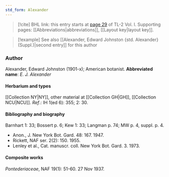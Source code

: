 ```yaml
---
std_form: Alexander
---
```


> [!cite] BHL link: this entry starts at [page 29](https://www.biodiversitylibrary.org/page/33120160) of TL-2 Vol. I.
> Supporting pages: [[Abbreviations|abbreviations]], [[Layout key|layout key]].

> [!example] See also [[Alexander, Edward Johnston {std. Alexander} (Suppl.)|second entry]] for this author

### Author

Alexander, Edward Johnston (1901-x); American botanist. 
**Abbreviated name**: *E. J. Alexander*

#### Herbarium and types

[[Collection NY|NY]], other material at [[Collection GH|GH]], [[Collection NCU|NCU]].
*Ref*.: IH 1(ed 6): 355; 2: 30.

#### Bibliography and biography

Barnhart 1: 33; Bossert p. 6; Kew 1: 33; Langman p. 74; MW p. 4, suppl. p. 4.
- Anon., J. New York Bot. Gard. 48: 167. 1947.
- Rickett, NAF ser. 2(2): 150. 1955.
- Lenley et al., Cat. manuscr. coll. New York Bot. Gard. 3. 1973.

#### Composite works

*Pontederiaceae*, NAF 19(1): 51-60. 27 Nov 1937.

